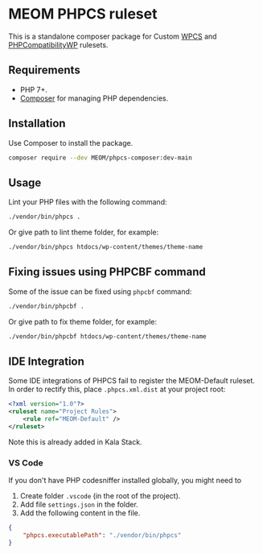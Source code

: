 # MEOM PHPCS ruleset

This is a standalone composer package for Custom [WPCS](https://github.com/WordPress-Coding-Standards/WordPress-Coding-Standards) and [PHPCompatibilityWP](https://github.com/PHPCompatibility/PHPCompatibilityWP)  rulesets.

## Requirements

* PHP 7+.
* [Composer](https://getcomposer.org/) for managing PHP dependencies.

## Installation

Use Composer to install the package.

```bash
composer require --dev MEOM/phpcs-composer:dev-main
```

## Usage

Lint your PHP files with the following command:

```bash
./vendor/bin/phpcs .
```

Or give path to lint theme folder, for example:

```bash
./vendor/bin/phpcs htdocs/wp-content/themes/theme-name
```

## Fixing issues using PHPCBF command

Some of the issue can be fixed using `phpcbf` command:

```bash
./vendor/bin/phpcbf .
```

Or give path to fix theme folder, for example:

```bash
./vendor/bin/phpcbf htdocs/wp-content/themes/theme-name
```

## IDE Integration

Some IDE integrations of PHPCS fail to register the MEOM-Default ruleset. In order to rectify this, place `.phpcs.xml.dist` at your project root:

```xml
<?xml version="1.0"?>
<ruleset name="Project Rules">
    <rule ref="MEOM-Default" />
</ruleset>
```

Note this is already added in Kala Stack.

### VS Code

If you don't have PHP codesniffer installed globally, you might need to

1. Create folder `.vscode` (in the root of the project).
1. Add file `settings.json` in the folder.
1. Add the following content in the file.

```json
{
    "phpcs.executablePath": "./vendor/bin/phpcs"
}
```
